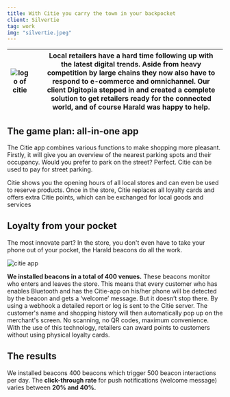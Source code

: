 ```yaml
---
title: With Citie you carry the town in your backpocket
client: Silvertie
tag: work
img: "silvertie.jpeg"
---
```


|![logo of citie](../../static/images/work/citie-logo.png)|   | Local retailers have a hard time following up with the latest digital trends. Aside from heavy competition by large chains they now also have to respond to e-commerce and omnichannel. Our client Digitopia stepped in and created a complete solution to get retailers ready for the connected world, and of course Harald was happy to help. |
|----|----|----|

## The game plan: all-in-one app

The Citie app combines various functions to make shopping more pleasant. Firstly, it will give you an overview  of the nearest parking spots and their occupancy. Would you prefer to park on the street? Perfect. Citie can be used to pay for street parking.
‍

Citie shows you the opening hours of all local stores and can even be used to reserve products. Once in the store, Citie replaces all loyalty cards and offers extra Citie points, which can be exchanged for local goods and services


## Loyalty from your pocket

The most innovate part? In the store, you don't even have to take your phone out of your pocket, the Harald beacons do all the work.

![citie app](../../static/images/work/citiesnip.jpg)

**We installed beacons in a total of 400 venues.** These beacons monitor who enters and leaves the store. This means that every customer who has enables Bluetooth and has the Citie-app on his/her phone will be detected by the beacon and gets a ‘welcome’ message. But it doesn’t stop there. By using a webhook a detailed report or log is sent to the Citie server. The customer's name and shopping history will then automatically pop up on the merchant's screen. No scanning, no QR codes, maximum convenience. With the use of this technology, retailers can award points to customers without using physical loyalty cards.

## The results

We installed beacons 400 beacons which trigger 500 beacon interactions per day. The **click-through rate**   for push notifications (welcome message) varies between **20% and 40%.**
